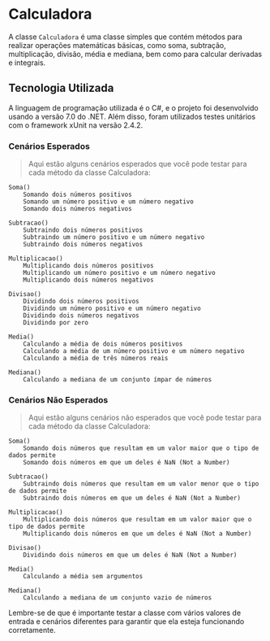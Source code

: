 # Calculadora

A classe `Calculadora` é uma classe simples que contém métodos para realizar operações matemáticas básicas, como soma, subtração, multiplicação, divisão, média e mediana, bem como para calcular derivadas e integrais.

## Tecnologia Utilizada

A linguagem de programação utilizada é o C#, e o projeto foi desenvolvido usando a versão 7.0 do .NET. Além disso, foram utilizados testes unitários com o framework xUnit na versão 2.4.2.


### Cenários Esperados

> Aqui estão alguns cenários esperados que você pode testar para cada método da classe Calculadora:

    Soma()
        Somando dois números positivos
        Somando um número positivo e um número negativo
        Somando dois números negativos

    Subtracao()
        Subtraindo dois números positivos
        Subtraindo um número positivo e um número negativo
        Subtraindo dois números negativos

    Multiplicacao()
        Multiplicando dois números positivos
        Multiplicando um número positivo e um número negativo
        Multiplicando dois números negativos

    Divisao()
        Dividindo dois números positivos
        Dividindo um número positivo e um número negativo
        Dividindo dois números negativos
        Dividindo por zero

    Media()
        Calculando a média de dois números positivos
        Calculando a média de um número positivo e um número negativo
        Calculando a média de três números reais

    Mediana()
        Calculando a mediana de um conjunto ímpar de números

### Cenários Não Esperados

> Aqui estão alguns cenários não esperados que você pode testar para cada método da classe Calculadora:

    Soma()
        Somando dois números que resultam em um valor maior que o tipo de dados permite
        Somando dois números em que um deles é NaN (Not a Number)

    Subtracao()
        Subtraindo dois números que resultam em um valor menor que o tipo de dados permite
        Subtraindo dois números em que um deles é NaN (Not a Number)

    Multiplicacao()
        Multiplicando dois números que resultam em um valor maior que o tipo de dados permite
        Multiplicando dois números em que um deles é NaN (Not a Number)

    Divisao()
        Dividindo dois números em que um deles é NaN (Not a Number)

    Media()
        Calculando a média sem argumentos

    Mediana()
        Calculando a mediana de um conjunto vazio de números

Lembre-se de que é importante testar a classe com vários valores de entrada e cenários diferentes para garantir que ela esteja funcionando corretamente.